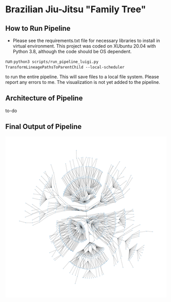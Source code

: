 # Brazilian Jiu-Jitsu "Family Tree"

## How to Run Pipeline

- Please see the requirements.txt file for necessary libraries to install in virtual environment. This project was coded on XUbuntu 20.04 with Python 3.8, although the code should be OS dependent.

run `python3 scripts/run_pipeline_luigi.py TransformLineagePathsToParentChild --local-scheduler`

to run the entire pipeline. This will save files to a local file system. Please report any errors to me. The visualization is not yet added to the pipeline.

## Architecture of Pipeline

to-do

## Final Output of Pipeline
![](hierarchy_kk.png)
